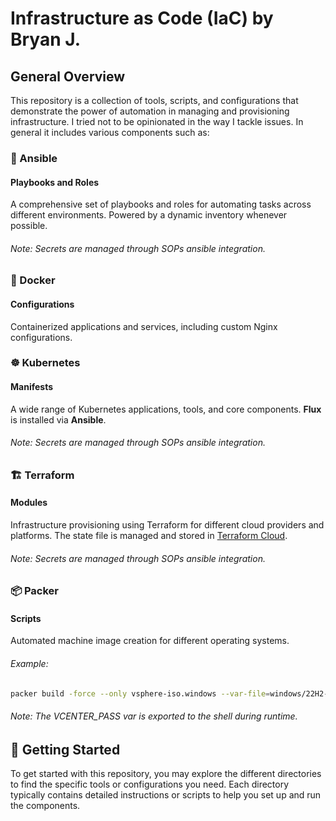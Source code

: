 # Infrastructure as Code (IaC) by Bryan J.

## General Overview

This repository is a collection of tools, scripts, and configurations that demonstrate the power of automation in managing and provisioning infrastructure. I tried not to be opinionated in the way I tackle issues. In general it includes various components such as:

### 🧰 Ansible

#### Playbooks and Roles
A comprehensive set of playbooks and roles for automating tasks across different environments. Powered by a dynamic inventory whenever possible.
###### Note: Secrets are managed through SOPs ansible integration. 

### 🐳 Docker

#### Configurations
Containerized applications and services, including custom Nginx configurations.

### ☸️ Kubernetes

#### Manifests
A wide range of Kubernetes applications, tools, and core components. **Flux** is installed via **Ansible**.
###### Note: Secrets are managed through SOPs ansible integration.

### 🏗️ Terraform

#### Modules
Infrastructure provisioning using Terraform for different cloud providers and platforms. The state file is managed and stored in [Terraform Cloud](https://app.terraform.io/app).

###### Note: Secrets are managed through SOPs ansible integration. 

### 📦 Packer

#### Scripts
Automated machine image creation for different operating systems.
###### Example:  
```bash
packer build -force --only vsphere-iso.windows --var-file=windows/22H2-W11.pkrvars.hcl -var "vcenter_password=$VCENTER_PASS" .
```
###### Note: The VCENTER_PASS var is exported to the shell during runtime.

## 🚀 Getting Started

To get started with this repository, you may explore the different directories to find the specific tools or configurations you need. Each directory typically contains detailed instructions or scripts to help you set up and run the components.
